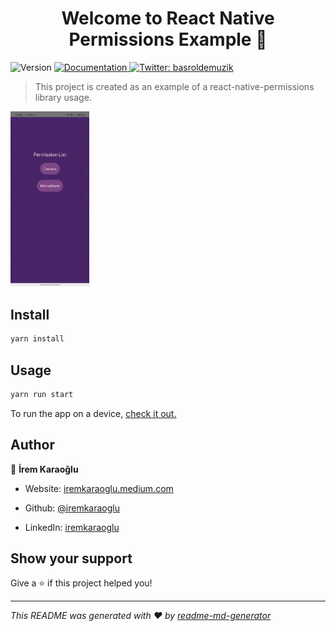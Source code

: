<h1 align="center">Welcome to React Native Permissions Example 👋</h1>
<p>
  <img alt="Version" src="https://img.shields.io/badge/version-0.0.1-blue.svg?cacheSeconds=2592000" />
  <a href="iremkaraoglu.medium.com" target="_blank">
    <img alt="Documentation" src="https://img.shields.io/badge/documentation-yes-brightgreen.svg" />
  </a>
  <a href="https://twitter.com/basroldemuzik" target="_blank">
    <img alt="Twitter: basroldemuzik" src="https://img.shields.io/twitter/follow/basroldemuzik.svg?style=social" />
  </a>
</p>

> This project is created as an example of a react-native-permissions library usage.


<img src="./demo.gif" width="25%" height="25%"/>

## Install

```sh
yarn install
```

## Usage

```sh
yarn run start
```

To run the app on a device, [check it out.](https://reactnative.dev/docs/running-on-device)
## Author

👤 **İrem Karaoğlu**

* Website: [iremkaraoglu.medium.com](https://iremkaraoglu.medium.com)

* Github: [@iremkaraoglu](https://github.com/iremkaraoglu)
* LinkedIn: [iremkaraoglu](https://linkedin.com/in/https:\/\/www.linkedin.com\/in\/iremkaraoglu)

## Show your support

Give a ⭐️ if this project helped you!

***
_This README was generated with ❤️ by [readme-md-generator](https://github.com/kefranabg/readme-md-generator)_
